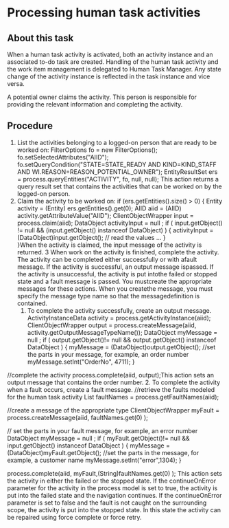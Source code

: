 <!-- image -->

# Processing human task activities

## About this task

When a human task activity is activated, both an activity
instance and an associated to-do task are created. Handling of the
human task activity and the work item management is delegated to Human
Task Manager. Any state change of the activity instance is reflected
in the task instance and vice versa.

A potential owner claims
the activity. This person is responsible for providing the relevant
information and completing the activity.

## Procedure

1. List the activities belonging to a logged-on person that
are ready to be worked on: FilterOptions fo = new FilterOptions();
fo.setSelectedAttributes("AIID");
fo.setQueryCondition("STATE=STATE\_READY AND KIND=KIND\_STAFF AND WI.REASON=REASON\_POTENTIAL\_OWNER");
EntityResultSet ers = process.queryEntities("ACTIVITY", fo, null, null);
This action returns a query result set that contains the
activities that can be worked on by the logged-on person.
2. Claim the activity to be worked on: if (ers.getEntities().size() > 0)
{
  Entity activity = (Entity) ers.getEntities().get(0);
  AIID aiid = (AIID) activity.getAttributeValue("AIID");
  ClientObjectWrapper input = process.claim(aiid);
  DataObject activityInput = null ;
  if ( input.getObject() != null && (input.getObject() instanceof DataObject) )
    {
    activityInput = (DataObject)input.getObject();
    // read the values
    ...
    }  
}When the activity
is claimed, the input message of the activity is returned.
3 When work on the activity is finished, complete the activity. The activity can be completed either successfully or with afault message. If the activity is successful, an output message ispassed. If the activity is unsuccessful, the activity is put intothe failed or stopped state and a fault message is passed. You mustcreate the appropriate messages for these actions. When you createthe message, you must specify the message type name so that the messagedefinition is contained.
    1. To complete the activity successfully, create an output
message. ActivityInstanceData activity = process.getActivityInstance(aiid);
ClientObjectWrapper output = 
      process.createMessage(aiid, activity.getOutputMessageTypeName());
DataObject myMessage = null ;
if ( output.getObject()!= null && output.getObject() instanceof DataObject )
{
  myMessage = (DataObject)output.getObject();
  //set the parts in your message, for example, an order number
  myMessage.setInt("OrderNo", 4711);
}

//complete the activity
process.complete(aiid, output);This
action sets an output message that contains the order number.
    2. To complete the activity when a fault occurs, create
a fault message. //retrieve the faults modeled for the human task activity
List faultNames = process.getFaultNames(aiid);

//create a message of the appropriate type
ClientObjectWrapper myFault = 
      process.createMessage(aiid, faultNames.get(0) );

// set the parts in your fault message, for example, an error number
DataObject myMessage = null ;
if ( myFault.getObject()!= null && input.getObject() instanceof DataObject )
{
  myMessage = (DataObject)myFault.getObject();
  //set the parts in the message, for example, a customer name
  myMessage.setInt("error",1304);
}

process.complete(aiid, myFault,(String)faultNames.get(0) );
This action sets the activity in either the failed or
the stopped state. If the continueOnError parameter
for the activity in the process model is set to true, the activity
is put into the failed state and the navigation continues. If the continueOnError parameter
is set to false and the fault is not caught on the surrounding scope,
the activity is put into the stopped state. In this state the activity
can be repaired using force complete or force retry.